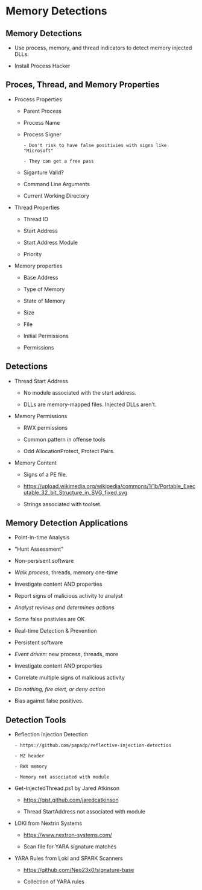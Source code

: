 # Memory Detections

##  Memory Detections

- Use process, memory, and thread indicators to detect memory injected DLLs.  

- Install Process Hacker

 ## Proces, Thread, and Memory Properties

- Process Properties
  
  - Parent Process
  
  - Process Name
  
  - Process Signer
        
        - Don't risk to have false positivies with signs like "Microsoft"
        
        - They can get a free pass
  
  - Siganture Valid?
  
  - Command Line Arguments
  
  - Current Working Directory
    

- Thread Properties
  
  - Thread ID
  
  - Start Address
  
  - Start Address Module
  
  - Priority
    

- Memory properties
  
  - Base Address
  
  - Type of Memory
  
  - State of Memory
  
  - Size
  
  - File
  
  - Initial Permissions
  
  - Permissions

## Detections
 
 - Thread Start Address
     
     - No module associated with the start address.
     
     - DLLs are memory-mapped files. Injected DLLs aren't.
 
 - Memory Permissions
     
     - RWX permissions
     
     - Common pattern in offense tools
     
     - Odd AllocationProtect, Protect Pairs.
 
 - Memory Content
     
     - Signs of a PE file.
     
     - https://upload.wikimedia.org/wikipedia/commons/1/1b/Portable_Executable_32_bit_Structure_in_SVG_fixed.svg 
     
     - Strings associated with toolset.
    
## Memory Detection Applications
- Point-in-time Analysis

- "Hunt Assessment"

- Non-persisent software

- *Walk process*, threads, memory one-time

- Investigate content AND properties

- Report signs of malicious activity to analyst

- *Analyst reviews and determines actions*

- Some false postivies are OK
        
- Real-time Detection & Prevention

- Persistent software

- *Event driven*: new process, threads, more

- Investigate content AND properties

- Correlate multiple signs of malicious activity

- *Do nothing, fire alert, or deny action*

- Bias against false positives.

## Detection Tools

- Reflection Injection Detection
      
      - https://github.com/papadp/reflective-injection-detection
      
      - MZ header
      
      - RWX memory
      
      - Memory not associated with module

 
 - Get-InjectedThread.ps1 by Jared Atkinson
      
      - https://gist.github.com/jaredcatkinson
      
      - Thread StartAddress not associated with module
 
 
 - LOKI from Nextrin Systems
      
      - https://www.nextron-systems.com/
      
      - Scan file for YARA signature matches
        
 
 - YARA Rules from Loki and SPARK Scanners
      
      - https://github.com/Neo23x0/signature-base
      
      - Collection of YARA rules
 
